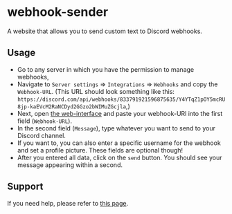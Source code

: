 # webhook-sender

A website that allows you to send custom text to Discord webhooks. 

## Usage

* Go to any server in which you have the permission to manage webhooks,
* Navigate to `Server settings` => `Integrations` => `Webhooks` and copy the `Webhook-URL`. (This URL should look something like this: `https://discord.com/api/webhooks/833791921596875635/Y4YTqZ1pOY5mcRU8jp-kaEVcM2RaNCDyd2GGzo2bWIMuZGcjla`,)
* Next, open [the web-interface](https://jcw05.ml/webhook-sender) and paste your webhook-URl into the first field (`Webhook-URL`).
* In the second field (`Message`), type whatever you want to send to your Discord channel.
* If you want to, you can also enter a specific username for the webhook and set a profile picture. These fields are optional though!
* After you entered all data, click on the `send` button. You should see your message appearing within a second.

## Support

If you need help, please refer to [this page](https://gist.github.com/joseywoermann/c1a9c07f6b46563b0c552c1724e185cf).
